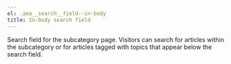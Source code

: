 ```yaml
---
el: .ama__search__field--in-body
title: In-body search field
---
```

Search field for the subcategory page. Visitors can search for articles within the subcategory or for articles tagged with topics that appear below the search field.
